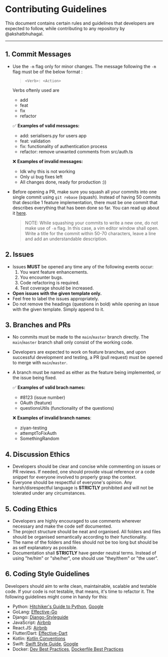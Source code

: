 # Contributing Guidelines

This document contains certain rules and guidelines that developers are expected to follow, while contributing to any repository by @akshatbhuhagal.

---

## 1. Commit Messages

- Use the `-m` flag only for minor changes. The message following the `-m` flag must be of the below format :

  > `<Verb>: <Action>`

  Verbs oftenly used are

  - add
  - feat
  - fix
  - refactor

  :white_check_mark: **Examples of valid messages:**

  - add: serialisers.py for users app
  - feat: validation
  - fix: functionality of authentication process
  - refactor: remove unwanted comments from src/auth.ts

  :x: **Examples of invalid messages:**

  - Idk why this is not working
  - Only ui bug fixes left
  - All changes done, ready for production :))

- Before opening a PR, make sure you squash all your commits into one single commit using `git rebase` (squash). Instead of having 50 commits that describe 1 feature implementation, there must be one commit that describes everything that has been done so far. You can read up about it [here](https://www.internalpointers.com/post/squash-commits-into-one-git).
  > NOTE: While squashing your commits to write a new one, do not make use of `-m` flag. In this case, a vim editor window shall open. Write a title for the commit within 50-70 characters, leave a line and add an understandable description.

## 2. Issues

- Issues **MUST** be opened any time any of the following events occur:
  1. You want feature enhancements.
  2. You encounter bugs.
  3. Code refactoring is required.
  4. Test coverage should be increased.
- **Open issues with the given template only.**
- Feel free to label the issues appropriately.
- Do not remove the headings (questions in bold) while opening an issue with the given template. Simply append to it.

## 3. Branches and PRs

- No commits must be made to the `main`/`master` branch directly. The `main`/`master` branch shall only consist of the working code.
- Developers are expected to work on feature branches, and upon successful development and testing, a PR (pull request) must be opened to merge with `main`/`master`.
- A branch must be named as either as the feature being implemented, or the issue being fixed.

  :white_check_mark: **Examples of valid brach names:**

  - #8123 (issue number)
  - OAuth (feature)
  - questionsUtils (functionality of the questions)

  :x: **Examples of invalid branch names**:

  - ziyan-testing
  - attemptToFixAuth
  - SomethingRandom

## 4. Discussion Ethics

- Developers should be clear and concise while commenting on issues or PR reviews. If needed, one should provide visual reference or a code snippet for everyone involved to properly grasp the context.
- Everyone should be respectful of everyone's opinion. Any harsh/disrespectful language is **STRICTLY** prohibited and will not be tolerated under any circumstances.

## 5. Coding Ethics

- Developers are highly encouraged to use comments wherever necessary and make the code self documented.
- The project structure should be neat and organised. All folders and files should be organised semantically according to their functionality.
- The name of the folders and files should not be too long but should be as self explanatory as possible.
- Documentation shall **STRICTLY** have gender neutral terms. Instead of using "he/him" or "she/her", one should use "they/them" or "the user".

## 6. Coding Style Guidelines

Developers should aim to write clean, maintainable, scalable and testable code. If your code is not testable, that means, it's time to refactor it. The following guidelines might come in handy for this:

- Python: [Hitchiker's Guide to Python](https://docs.python-guide.org/writing/style/), [Google](https://github.com/google/styleguide/blob/gh-pages/pyguide.md)
- GoLang: [Effective-Go](https://golang.org/doc/effective_go.html)
- Django: [Django-Styleguide](https://github.com/HackSoftware/Django-Styleguide)
- JavaScript: [Airbnb](https://github.com/airbnb/javascript)
- React.JS: [Airbnb](https://github.com/airbnb/javascript/tree/master/react)
- Flutter/Dart: [Effective-Dart](https://dart.dev/guides/language/effective-dart)
- Kotlin: [Kotlin Conventions](https://kotlinlang.org/docs/reference/coding-conventions.html)
- Swift: [Swift Style Guide](https://github.com/github/swift-style-guide), [Google](https://google.github.io/swift/)
- Docker: [Dev Best Practices](https://docs.docker.com/develop/), [Dockerfile Best Practices](https://docs.docker.com/develop/develop-images/dockerfile_best-practices/)